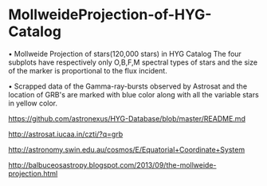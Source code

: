 # MollweideProjection-of-HYG-Catalog
• Mollweide Projection of stars(120,000 stars) in HYG Catalog
The four subplots have respectively only O,B,F,M spectral types of stars and the size of the marker is proportional to the flux incident.

• Scrapped data of the Gamma-ray-bursts observed
by Astrosat and the location of GRB's are marked with blue color along with all the variable stars in yellow color.











https://github.com/astronexus/HYG-Database/blob/master/README.md

http://astrosat.iucaa.in/czti/?q=grb

http://astronomy.swin.edu.au/cosmos/E/Equatorial+Coordinate+System

http://balbuceosastropy.blogspot.com/2013/09/the-mollweide-projection.html
